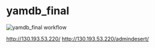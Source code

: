 # yamdb_final
![yamdb_final workflow](https://github.com/leomerzlyakov/yamdb_final/workflows/yamdb_final_workflow/badge.svg)

http://130.193.53.220/
http://130.193.53.220/admindesert/